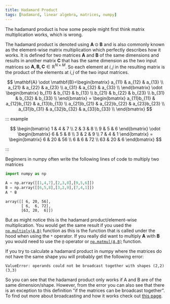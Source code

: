 ```yaml
---
title: Hadamard Product
tags: [hadamard, linear algebra, matrices, numpy]
---
```



<!--- WARNING: THIS FILE WAS AUTOGENERATED! DO NOT EDIT! Instead, edit the notebook w/the location & name as this file.-->

The hadamard product is how some people might first think matrix multiplication works, which is wrong. 

The hadamard product is denoted using $\mathbf{A} \odot \mathbf{B}$ and is also commonly known as the element-wise matrix multiplication which perfectly describes how it works. It is defined for two matrices $\mathbf{A}$ and $\mathbf{B}$ of the same dimensions and results in another matrix $\mathbf{C}$ that has the same dimension as the two input matrices so $\mathbf{A, B, C} \in \mathbb{R}^{N \times M}$. So each element at $i,j$ in the resulting matrix is the product of the elements at $i,j$ of the two input matrices.

$$
\mathbf{A} \odot \mathbf{B}=\begin{bmatrix}
    a_{11} & a_{12} & a_{13} \\
    a_{21} & a_{22} & a_{23} \\
    a_{31} & a_{32} & a_{33} \\
\end{bmatrix} \odot
\begin{bmatrix}
    b_{11} & b_{12} & b_{13} \\
    b_{21} & b_{22} & b_{23} \\
    b_{31} & b_{32} & b_{33} \\
\end{bmatrix} =
\begin{bmatrix}
    a_{11}b_{11} & a_{12}b_{12} & a_{13}b_{13} \\
    a_{21}b_{21} & a_{22}b_{22} & a_{23}b_{23} \\
    a_{31}b_{31} & a_{32}b_{32} & a_{33}b_{33} \\
\end{bmatrix} 
$$

::: example

$$
\begin{bmatrix}
    1 & 4 & 7 \\
    2 & 3 & 8 \\
    9 & 5 & 6 
\end{bmatrix} \odot
\begin{bmatrix}
    6 & 5 & 8 \\
    3 & 2 & 9 \\
    7 & 4 & 1 
\end{bmatrix} =
\begin{bmatrix}
    6 & 20 & 56 \\
    6 & 6 & 72 \\
    63 & 20 & 6 
\end{bmatrix} 
$$

:::

Beginners in numpy often write the following lines of code to multiply two matrices


```python
import numpy as np

A = np.array([[1,4,7],[2,3,8],[9,5,6]])
B = np.array([[6,5,8],[3,2,9],[7,4,1]])
A * B
```

<CodeOutputBlock lang="python">




    array([[ 6, 20, 56],
           [ 6,  6, 72],
           [63, 20,  6]])



</CodeOutputBlock>

But as might notice this is the hadamard product/element-wise multiplication. You would get the same result if you used the [`np.multiply(A,B)`](https://numpy.org/doc/stable/reference/generated/numpy.multiply.html) function as this is the function that is called under the hood when using the `*` operator. If you really did want to multiply $\mathbf{A}$ with $\mathbf{B}$ you would need to use the `@` operator or [`np.matmul(A,B)`](https://numpy.org/doc/stable/reference/generated/numpy.matmul.html) function.

If you try to calculate a hadamard product in numpy where the matrices do not have the same shape you will probably get the following error:

`ValueError: operands could not be broadcast together with shapes (2,2) (3,3)`

So you can see that the hadamard product only works if A and B are of the same dimension/shape. However, from the error you can also see that there is an exception to this definition "if the matrices can be broadcast together". To find out more about broadcasting and how it works check out [this page](./broadcasting.md). 


